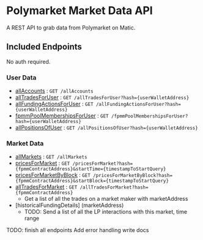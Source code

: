 # Polymarket Market Data API

A REST API to grab data from Polymarket on Matic.

## Included Endpoints
No auth required.
### User Data
* [allAccounts](docs/allAccounts.md) : `GET /allAccounts`
* [allTradesForUser](docs/allTradesForUser.md) : `GET /allTradesForUser?hash={userWalletAddress}`
* [allFundingActionsForUser](docs/allFundingActionsForUser.md) : `GET /allFundingActionsForUser?hash={userWalletAddress}`
* [fpmmPoolMembershipsForUser](docs/fpmmPoolMembershipsForUser.md) : `GET /fpmmPoolMembershipsForUser?hash={userWalletAddress}`
* [allPositionsOfUser](docs/allPositionsOfUser.md) : `GET /allPositionsOfUser?hash={userWalletAddress}`

### Market Data
* [allMarkets](docs/allMarkets.md) : `GET /allMarkets`
* [pricesForMarket](docs/pricesForMarket.md) : `GET /pricesForMarket?hash={fpmmContractAddress}&startTime={timestampToStartQuery}`
* [pricesForMarketByBlock](docs/pricesForMarketByBlock.md) : `GET /pricesForMarketByBlock?hash={fpmmContractAddress}&startBlock={timestampToStartQuery}`
* [allTradesForMarket](docs/allTradesForMarket.md) : `GET /allTradesForMarket?hash={fpmmContractAddress}`
    - Get a list of all the trades on a market maker with marketAddress
* [historicalFundingDetails] (marketAddress)
    - TODO: Send a list of all the LP interactions with this market, time range


TODO:
finish all endpoints
Add error handling
write docs